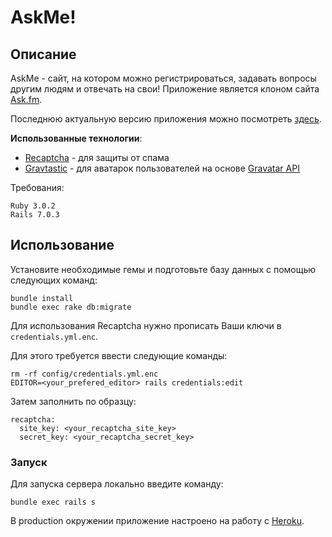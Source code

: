 # AskMe!

## Описание
AskMe - сайт, на котором можно регистрироваться, задавать вопросы другим людям и отвечать на свои!
Приложение является клоном сайта [Ask.fm](https://ask.fm/).


Последнюю актуальную версию приложения можно посмотреть [здесь](https://stormy-beyond-63141.herokuapp.com/).

**Использованные технологии**:
- [Recaptcha](https://developers.google.com/recaptcha/docs/display) - для защиты от спама
- [Gravtastic](https://github.com/chrislloyd/gravtastic) - для аватарок пользователей на основе [Gravatar API](https://ru.gravatar.com/)

Требования:

```
Ruby 3.0.2
Rails 7.0.3
```

## Использование

Установите необходимые гемы и подготовьте базу данных с помощью следующих команд:

```
bundle install
bundle exec rake db:migrate
```

Для использования Recaptcha нужно прописать Ваши ключи в `credentials.yml.enc`.

Для этого требуется ввести следующие команды:

```
rm -rf config/credentials.yml.enc
EDITOR=<your_prefered_editor> rails credentials:edit 
```

Затем заполнить по образцу:

```
recaptcha:
  site_key: <your_recaptcha_site_key>
  secret_key: <your_recaptcha_secret_key>
```

### Запуск

Для запуска сервера локально введите команду:

```
bundle exec rails s
```

В production окружении приложение настроено на работу с [Heroku](https://dashboard.heroku.com/login).
